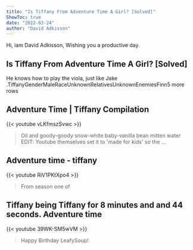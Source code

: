 ```yaml
---
title: "Is Tiffany From Adventure Time A Girl? [Solved]"
ShowToc: true 
date: "2022-03-24"
author: "David Adkisson" 
---
```


Hi, iam David Adkisson, Wishing you a productive day.
## Is Tiffany From Adventure Time A Girl? [Solved]
He knows how to play the viola, just like Jake
.TiffanyGenderMaleRaceUnknownRelativesUnknownEnemiesFinn5 more rows

## Adventure Time | Tiffany Compilation
{{< youtube vLKfmszSvwc >}}
>Oil and goody-goody snow-white baby-vanilla bean mitten water EDIT: Youtube themselves set it to 'made for kids' so the ...

## Adventure time - tiffany
{{< youtube RiV1PKtXpo4 >}}
>From season one of 

## Tiffany being Tiffany for 8 minutes and and 44 seconds. Adventure time
{{< youtube 39WK-SM5wVM >}}
>Happy Birthday LeafySoup!

